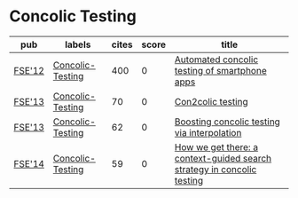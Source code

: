 # Concolic Testing

|pub|labels|cites|score|title|
|---|------|-----|-----|-----|
|[FSE'12](https://dblp.org/db/conf/sigsoft/fse2012.html)|[Concolic-Testing](labels/Concolic-Testing.md)|400|0|[Automated concolic testing of smartphone apps](https://scholar.google.com/scholar?q=Automated+concolic+testing+of+smartphone+apps)|
|[FSE'13](https://dblp.org/db/conf/sigsoft/fse2013.html)|[Concolic-Testing](labels/Concolic-Testing.md)|70|0|[Con2colic testing](https://scholar.google.com/scholar?q=Con2colic+testing)|
|[FSE'13](https://dblp.org/db/conf/sigsoft/fse2013.html)|[Concolic-Testing](labels/Concolic-Testing.md)|62|0|[Boosting concolic testing via interpolation](https://scholar.google.com/scholar?q=Boosting+concolic+testing+via+interpolation)|
|[FSE'14](https://dblp.org/db/conf/sigsoft/fse2014.html)|[Concolic-Testing](labels/Concolic-Testing.md)|59|0|[How we get there: a context-guided search strategy in concolic testing](https://scholar.google.com/scholar?q=How+we+get+there%3A+a+context-guided+search+strategy+in+concolic+testing)|

